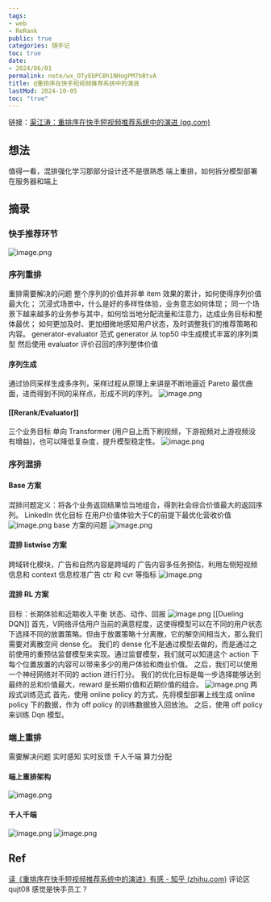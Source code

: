 ```yaml
---
tags:
- web
- ReRank
public: true
categories: 随手记
toc: true
date:
- 2024/06/01
permalink: note/wx_OTyEbPCBh1NHogPM7bBtvA
title: @重排序在快手短视频推荐系统中的演进
lastMod: 2024-10-05
toc: "true"
---
```


链接：[渠江涛：重排序在快手短视频推荐系统中的演进 (qq.com)](https://mp.weixin.qq.com/s/OTyEbPCBh1NHogPM7bBtvA)
<!--more-->
## 想法
值得一看，混排强化学习那部分设计还不是很熟悉
端上重排，如何拆分模型部署在服务器和端上
## 摘录
### 快手推荐环节
![image.png](/assets/image_1717230662765_0.png)
### 序列重排
重排需要解决的问题
整个序列的价值并非单 item 效果的累计，如何使得序列价值最大化；
沉浸式场景中，什么是好的多样性体验，业务意志如何体现；
同一个场景下越来越多的业务参与其中，如何恰当地分配流量和注意力，达成业务目标和整体最优；
如何更加及时、更加细微地感知用户状态，及时调整我们的推荐策略和内容。
generator-evaluator 范式
generator 从 top50 中生成模式丰富的序列类型
然后使用 evaluator 评价召回的序列整体价值
#### 序列生成
通过协同采样生成多序列，采样过程从原理上来讲是不断地逼近 Pareto 最优曲面，进而得到不同的采样点，形成不同的序列。
![image.png](/assets/image_1717230143544_0.png)
#### [[Rerank/Evaluator]]
三个业务目标
单向 Transformer (用户自上而下刷视频，下游视频对上游视频没有增益)，也可以降低复杂度，提升模型稳定性。
![image.png](/assets/image_1717230456528_0.png)

### 序列混排
#### Base 方案
混排问题定义：将各个业务返回结果恰当地组合，得到社会综合价值最大的返回序列。
LinkedIn 优化目标
在用户价值体验大于C的前提下最优化营收价值
![image.png](/assets/image_1717230959521_0.png)
base 方案的问题
![image.png](/assets/image_1717231164041_0.png)
#### 混排 listwise 方案
跨域转化模块，广告和自然内容是跨域的
广告内容多任务预估，利用左侧短视频信息和 context 信息校准广告 ctr 和 cvr 等指标
![image.png](/assets/image_1717231250657_0.png)
#### 混排 RL 方案
目标：长期体验和近期收入平衡
状态、动作、回报
![image.png](/assets/image_1717231516155_0.png)
[[Dueling DQN]]
首先，V网络评估用户当前的满意程度，这使得模型可以在不同的用户状态下选择不同的放置策略。但由于放置策略十分离散，它的解空间相当大，那么我们需要对离散空间 dense 化。
我们的 dense 化不是通过模型去做的，而是通过之前使用的重预估监督模型来实现。通过监督模型，我们就可以知道这个 action 下每个位置放置的内容可以带来多少的用户体验和商业价值。
之后，我们可以使用一个神经网络对不同的 action 进行打分。
我们的优化目标是每一步选择能够达到最终的总和价值最大，reward 是长期价值和近期价值的组合。
![image.png](/assets/image_1717232338927_0.png)
两段式训练范式
首先，使用 online policy 的方式，先将模型部署上线生成 online policy 下的数据，作为 off policy 的训练数据放入回放池。
之后，使用 off policy 来训练 Dqn 模型。
### 端上重排
需要解决问题
实时感知
实时反馈
千人千端
算力分配
#### 端上重排架构
![image.png](/assets/image_1717232743069_0.png)
#### 千人千端
![image.png](/assets/image_1717232855426_0.png)
![image.png](/assets/image_1717232895417_0.png)

## Ref
[读《重排序在快手短视频推荐系统中的演进》有感 - 知乎 (zhihu.com)](https://zhuanlan.zhihu.com/p/466241740) 评论区 qujt08 感觉是快手员工？